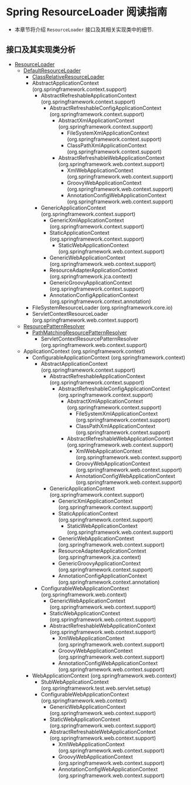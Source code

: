 # Spring ResourceLoader 阅读指南
- 本章节将介绍 `ResourceLoader` 接口及其相关实现类中的细节. 


## 接口及其实现类分析
- [ResourceLoader](/doc/book/core/io/ResourceLoader/Spring-ResourceLoader.md)
    - [DefaultResourceLoader](/doc/book/core/io/ResourceLoader/Spring-DefaultResourceLoader.md)
        - [ClassRelativeResourceLoader](/doc/book/core/io/ResourceLoader/Spring-ClassRelativeResourceLoader.md)
        - AbstractApplicationContext (org.springframework.context.support)
            - AbstractRefreshableApplicationContext (org.springframework.context.support)
                - AbstractRefreshableConfigApplicationContext (org.springframework.context.support)
                    - AbstractXmlApplicationContext (org.springframework.context.support)
                        - FileSystemXmlApplicationContext (org.springframework.context.support)
                        - ClassPathXmlApplicationContext (org.springframework.context.support)
                    - AbstractRefreshableWebApplicationContext (org.springframework.web.context.support)
                        - XmlWebApplicationContext (org.springframework.web.context.support)
                        - GroovyWebApplicationContext (org.springframework.web.context.support)
                        - AnnotationConfigWebApplicationContext (org.springframework.web.context.support)
            - GenericApplicationContext (org.springframework.context.support)
                - GenericXmlApplicationContext (org.springframework.context.support)
                - StaticApplicationContext (org.springframework.context.support)
                    - StaticWebApplicationContext (org.springframework.web.context.support)
                - GenericWebApplicationContext (org.springframework.web.context.support)
                - ResourceAdapterApplicationContext (org.springframework.jca.context)
                - GenericGroovyApplicationContext (org.springframework.context.support)
                - AnnotationConfigApplicationContext (org.springframework.context.annotation)
        - FileSystemResourceLoader (org.springframework.core.io)
        - ServletContextResourceLoader (org.springframework.web.context.support)
    - [ResourcePatternResolver](/doc/book/core/io/ResourcePatternResolver/Spring-ResourcePatternResolver.md)
      - [PathMatchingResourcePatternResolver](/doc/book/core/io/ResourcePatternResolver/Spring-PathMatchingResourcePatternResolver.md)
        - ServletContextResourcePatternResolver (org.springframework.web.context.support)
    - ApplicationContext (org.springframework.context)
        - ConfigurableApplicationContext (org.springframework.context)
            - AbstractApplicationContext (org.springframework.context.support)
                - AbstractRefreshableApplicationContext (org.springframework.context.support)
                    - AbstractRefreshableConfigApplicationContext (org.springframework.context.support)
                        - AbstractXmlApplicationContext (org.springframework.context.support)
                            - FileSystemXmlApplicationContext (org.springframework.context.support)
                            - ClassPathXmlApplicationContext (org.springframework.context.support)
                        - AbstractRefreshableWebApplicationContext (org.springframework.web.context.support)
                            - XmlWebApplicationContext (org.springframework.web.context.support)
                            - GroovyWebApplicationContext (org.springframework.web.context.support)
                            - AnnotationConfigWebApplicationContext (org.springframework.web.context.support)
                - GenericApplicationContext (org.springframework.context.support)
                    - GenericXmlApplicationContext (org.springframework.context.support)
                    - StaticApplicationContext (org.springframework.context.support)
                        - StaticWebApplicationContext (org.springframework.web.context.support)
                    - GenericWebApplicationContext (org.springframework.web.context.support)
                    - ResourceAdapterApplicationContext (org.springframework.jca.context)
                    - GenericGroovyApplicationContext (org.springframework.context.support)
                    - AnnotationConfigApplicationContext (org.springframework.context.annotation)
            - ConfigurableWebApplicationContext (org.springframework.web.context)
                - GenericWebApplicationContext (org.springframework.web.context.support)
                - StaticWebApplicationContext (org.springframework.web.context.support)
                - AbstractRefreshableWebApplicationContext (org.springframework.web.context.support)
                    - XmlWebApplicationContext (org.springframework.web.context.support)
                    - GroovyWebApplicationContext (org.springframework.web.context.support)
                    - AnnotationConfigWebApplicationContext (org.springframework.web.context.support)
        - WebApplicationContext (org.springframework.web.context)
            - StubWebApplicationContext (org.springframework.test.web.servlet.setup)
            - ConfigurableWebApplicationContext (org.springframework.web.context)
                - GenericWebApplicationContext (org.springframework.web.context.support)
                - StaticWebApplicationContext (org.springframework.web.context.support)
                - AbstractRefreshableWebApplicationContext (org.springframework.web.context.support)
                    - XmlWebApplicationContext (org.springframework.web.context.support)
                    - GroovyWebApplicationContext (org.springframework.web.context.support)
                    - AnnotationConfigWebApplicationContext (org.springframework.web.context.support)